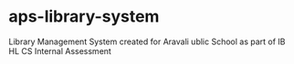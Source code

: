 # aps-library-system
Library Management System created for Aravali ublic School as part of IB HL CS Internal Assessment
